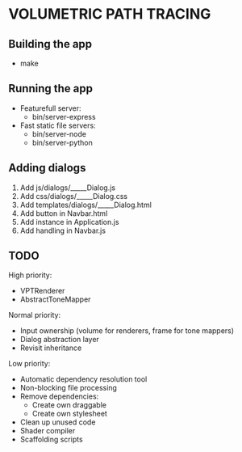 # VOLUMETRIC PATH TRACING

## Building the app

* make

## Running the app

* Featurefull server:
  * bin/server-express
* Fast static file servers:
  * bin/server-node
  * bin/server-python

## Adding dialogs

1. Add js/dialogs/_____Dialog.js
2. Add css/dialogs/_____Dialog.css
3. Add templates/dialogs/_____Dialog.html
4. Add button in Navbar.html
5. Add instance in Application.js
6. Add handling in Navbar.js

## TODO

High priority:

* VPTRenderer
* AbstractToneMapper

Normal priority:

* Input ownership (volume for renderers, frame for tone mappers)
* Dialog abstraction layer
* Revisit inheritance

Low priority:

* Automatic dependency resolution tool
* Non-blocking file processing
* Remove dependencies:
  * Create own draggable
  * Create own stylesheet
* Clean up unused code
* Shader compiler
* Scaffolding scripts
